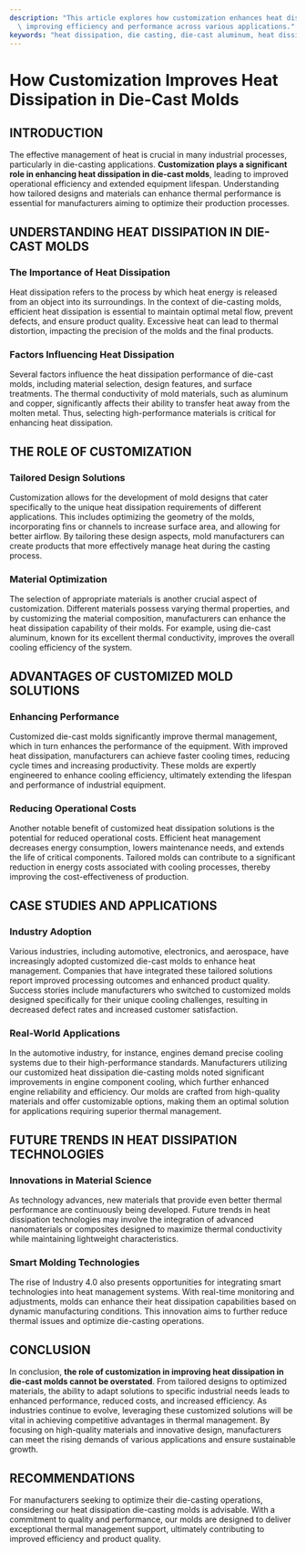 ```yaml
---
description: "This article explores how customization enhances heat dissipation in die-cast molds,\
  \ improving efficiency and performance across various applications."
keywords: "heat dissipation, die casting, die-cast aluminum, heat dissipation efficiency"
---
```

# How Customization Improves Heat Dissipation in Die-Cast Molds

## INTRODUCTION

The effective management of heat is crucial in many industrial processes, particularly in die-casting applications. **Customization plays a significant role in enhancing heat dissipation in die-cast molds**, leading to improved operational efficiency and extended equipment lifespan. Understanding how tailored designs and materials can enhance thermal performance is essential for manufacturers aiming to optimize their production processes.

## UNDERSTANDING HEAT DISSIPATION IN DIE-CAST MOLDS

### The Importance of Heat Dissipation

Heat dissipation refers to the process by which heat energy is released from an object into its surroundings. In the context of die-casting molds, efficient heat dissipation is essential to maintain optimal metal flow, prevent defects, and ensure product quality. Excessive heat can lead to thermal distortion, impacting the precision of the molds and the final products.

### Factors Influencing Heat Dissipation

Several factors influence the heat dissipation performance of die-cast molds, including material selection, design features, and surface treatments. The thermal conductivity of mold materials, such as aluminum and copper, significantly affects their ability to transfer heat away from the molten metal. Thus, selecting high-performance materials is critical for enhancing heat dissipation.

## THE ROLE OF CUSTOMIZATION

### Tailored Design Solutions

Customization allows for the development of mold designs that cater specifically to the unique heat dissipation requirements of different applications. This includes optimizing the geometry of the molds, incorporating fins or channels to increase surface area, and allowing for better airflow. By tailoring these design aspects, mold manufacturers can create products that more effectively manage heat during the casting process.

### Material Optimization

The selection of appropriate materials is another crucial aspect of customization. Different materials possess varying thermal properties, and by customizing the material composition, manufacturers can enhance the heat dissipation capability of their molds. For example, using die-cast aluminum, known for its excellent thermal conductivity, improves the overall cooling efficiency of the system. 

## ADVANTAGES OF CUSTOMIZED MOLD SOLUTIONS

### Enhancing Performance

Customized die-cast molds significantly improve thermal management, which in turn enhances the performance of the equipment. With improved heat dissipation, manufacturers can achieve faster cooling times, reducing cycle times and increasing productivity. These molds are expertly engineered to enhance cooling efficiency, ultimately extending the lifespan and performance of industrial equipment.

### Reducing Operational Costs

Another notable benefit of customized heat dissipation solutions is the potential for reduced operational costs. Efficient heat management decreases energy consumption, lowers maintenance needs, and extends the life of critical components. Tailored molds can contribute to a significant reduction in energy costs associated with cooling processes, thereby improving the cost-effectiveness of production.

## CASE STUDIES AND APPLICATIONS

### Industry Adoption

Various industries, including automotive, electronics, and aerospace, have increasingly adopted customized die-cast molds to enhance heat management. Companies that have integrated these tailored solutions report improved processing outcomes and enhanced product quality. Success stories include manufacturers who switched to customized molds designed specifically for their unique cooling challenges, resulting in decreased defect rates and increased customer satisfaction.

### Real-World Applications

In the automotive industry, for instance, engines demand precise cooling systems due to their high-performance standards. Manufacturers utilizing our customized heat dissipation die-casting molds noted significant improvements in engine component cooling, which further enhanced engine reliability and efficiency. Our molds are crafted from high-quality materials and offer customizable options, making them an optimal solution for applications requiring superior thermal management.

## FUTURE TRENDS IN HEAT DISSIPATION TECHNOLOGIES

### Innovations in Material Science

As technology advances, new materials that provide even better thermal performance are continuously being developed. Future trends in heat dissipation technologies may involve the integration of advanced nanomaterials or composites designed to maximize thermal conductivity while maintaining lightweight characteristics. 

### Smart Molding Technologies

The rise of Industry 4.0 also presents opportunities for integrating smart technologies into heat management systems. With real-time monitoring and adjustments, molds can enhance their heat dissipation capabilities based on dynamic manufacturing conditions. This innovation aims to further reduce thermal issues and optimize die-casting operations.

## CONCLUSION

In conclusion, **the role of customization in improving heat dissipation in die-cast molds cannot be overstated**. From tailored designs to optimized materials, the ability to adapt solutions to specific industrial needs leads to enhanced performance, reduced costs, and increased efficiency. As industries continue to evolve, leveraging these customized solutions will be vital in achieving competitive advantages in thermal management. By focusing on high-quality materials and innovative design, manufacturers can meet the rising demands of various applications and ensure sustainable growth.

## RECOMMENDATIONS

For manufacturers seeking to optimize their die-casting operations, considering our heat dissipation die-casting molds is advisable. With a commitment to quality and performance, our molds are designed to deliver exceptional thermal management support, ultimately contributing to improved efficiency and product quality.
